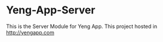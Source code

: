# Yeng-App-Server
This is the Server Module for Yeng App.
This project hosted in http://yengapp.com

